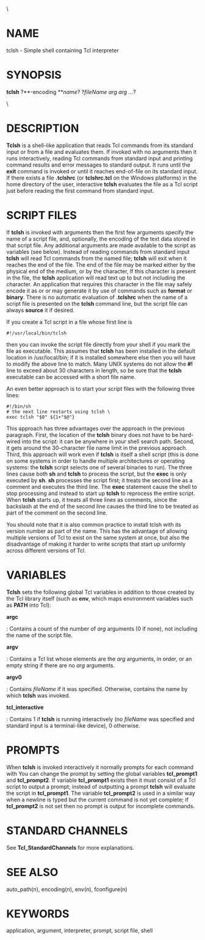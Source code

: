 \

# NAME

tclsh - Simple shell containing Tcl interpreter

# SYNOPSIS

**tclsh** ?**-encoding ***name*? ?*fileName arg arg \...*?

\

# DESCRIPTION

**Tclsh** is a shell-like application that reads Tcl commands from its
standard input or from a file and evaluates them. If invoked with no
arguments then it runs interactively, reading Tcl commands from standard
input and printing command results and error messages to standard
output. It runs until the **exit** command is invoked or until it
reaches end-of-file on its standard input. If there exists a file
**.tclshrc** (or **tclshrc.tcl** on the Windows platforms) in the home
directory of the user, interactive **tclsh** evaluates the file as a Tcl
script just before reading the first command from standard input.

# SCRIPT FILES

If **tclsh** is invoked with arguments then the first few arguments
specify the name of a script file, and, optionally, the encoding of the
text data stored in that script file. Any additional arguments are made
available to the script as variables (see below). Instead of reading
commands from standard input **tclsh** will read Tcl commands from the
named file; **tclsh** will exit when it reaches the end of the file. The
end of the file may be marked either by the physical end of the medium,
or by the character, If this character is present in the file, the
**tclsh** application will read text up to but not including the
character. An application that requires this character in the file may
safely encode it as or or may generate it by use of commands such as
**format** or **binary**. There is no automatic evaluation of
**.tclshrc** when the name of a script file is presented on the
**tclsh** command line, but the script file can always **source** it if
desired.

If you create a Tcl script in a file whose first line is

    #!/usr/local/bin/tclsh

then you can invoke the script file directly from your shell if you mark
the file as executable. This assumes that **tclsh** has been installed
in the default location in /usr/local/bin; if it is installed somewhere
else then you will have to modify the above line to match. Many UNIX
systems do not allow the **#!** line to exceed about 30 characters in
length, so be sure that the **tclsh** executable can be accessed with a
short file name.

An even better approach is to start your script files with the following
three lines:

    #!/bin/sh
    # the next line restarts using tclsh \
    exec tclsh "$0" ${1+"$@"}

This approach has three advantages over the approach in the previous
paragraph. First, the location of the **tclsh** binary does not have to
be hard-wired into the script: it can be anywhere in your shell search
path. Second, it gets around the 30-character file name limit in the
previous approach. Third, this approach will work even if **tclsh** is
itself a shell script (this is done on some systems in order to handle
multiple architectures or operating systems: the **tclsh** script
selects one of several binaries to run). The three lines cause both
**sh** and **tclsh** to process the script, but the **exec** is only
executed by **sh**. **sh** processes the script first; it treats the
second line as a comment and executes the third line. The **exec**
statement cause the shell to stop processing and instead to start up
**tclsh** to reprocess the entire script. When **tclsh** starts up, it
treats all three lines as comments, since the backslash at the end of
the second line causes the third line to be treated as part of the
comment on the second line.

You should note that it is also common practice to install tclsh with
its version number as part of the name. This has the advantage of
allowing multiple versions of Tcl to exist on the same system at once,
but also the disadvantage of making it harder to write scripts that
start up uniformly across different versions of Tcl.

# VARIABLES

**Tclsh** sets the following global Tcl variables in addition to those
created by the Tcl library itself (such as **env**, which maps
environment variables such as **PATH** into Tcl):

**argc**

:   Contains a count of the number of *arg* arguments (0 if none), not
    including the name of the script file.

**argv**

:   Contains a Tcl list whose elements are the *arg* arguments, in
    order, or an empty string if there are no *arg* arguments.

**argv0**

:   Contains *fileName* if it was specified. Otherwise, contains the
    name by which **tclsh** was invoked.

**tcl_interactive**

:   Contains 1 if **tclsh** is running interactively (no *fileName* was
    specified and standard input is a terminal-like device), 0
    otherwise.

# PROMPTS

When **tclsh** is invoked interactively it normally prompts for each
command with You can change the prompt by setting the global variables
**tcl_prompt1** and **tcl_prompt2**. If variable **tcl_prompt1** exists
then it must consist of a Tcl script to output a prompt; instead of
outputting a prompt **tclsh** will evaluate the script in
**tcl_prompt1**. The variable **tcl_prompt2** is used in a similar way
when a newline is typed but the current command is not yet complete; if
**tcl_prompt2** is not set then no prompt is output for incomplete
commands.

# STANDARD CHANNELS

See **Tcl_StandardChannels** for more explanations.

# SEE ALSO

auto_path(n), encoding(n), env(n), fconfigure(n)

# KEYWORDS

application, argument, interpreter, prompt, script file, shell
